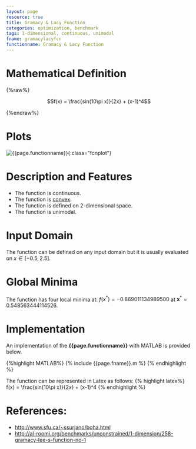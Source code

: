 ```yaml
---
layout: page
resource: true
title: Gramacy & Lacy Function
categories: optimization, benchmark
tags: 1-dimensional, continuous, unimodal
fname: gramacylacyfcn
functionname: Gramacy & Lacy Function
---
```

<head>
	<script type="text/x-mathjax-config">
	  MathJax.Hub.Config({tex2jax: {inlineMath: [['$','$'], ['\\(','\\)']]}});
	</script>
	<script type="text/javascript" async
	  src="https://cdn.mathjax.org/mathjax/latest/MathJax.js?config=TeX-AMS_CHTML">
	</script>
</head>


# Mathematical Definition

{%raw%}

$$f(x) = \frac{sin(10\pi x)}{2x} + (x-1)^4$$

{%endraw%}

# Plots
![{{page.functionname}}]({{site.baseurl}}/benchmarkfcns/plots/{{page.fname}}.png){:class="fcnplot"}

# Description and Features
* The function is continuous.
* The function is [convex](https://en.wikipedia.org/wiki/Convex_function).
* The function is defined on 2-dimensional space. 
* The function is unimodal.

# Input Domain
The function can be defined on any input domain but it is usually evaluated on $x \in [-0.5, 2.5]$.

# Global Minima
The function has four local minima at: $f(x^*)=-0.869011134989500$ at $\textbf{x}^{\ast} = 0.548563444114526$.

# Implementation
An implementation of the **{{page.functionname}}** with MATLAB is provided below. 

{%highlight MATLAB%}
{% include {{page.fname}}.m %}
{% endhighlight %}

The function can be represented in Latex as follows:
{% highlight latex%}
f(x) = \frac{sin(10\pi x)}{2x} + (x-1)^4
{% endhighlight %}

# References:
* http://www.sfu.ca/~ssurjano/boha.html
* http://al-roomi.org/benchmarks/unconstrained/1-dimension/258-gramacy-lee-s-function-no-1
